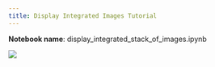 ```yaml
---
title: Display Integrated Images Tutorial
---
```


**Notebook name**: display_integrated_stack_of_images.ipynb

<img src='/images/comingsoon.png' />
